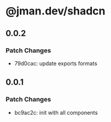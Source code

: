# @jman.dev/shadcn

## 0.0.2

### Patch Changes

- 79d0cac: update exports formats

## 0.0.1

### Patch Changes

- bc9ac2c: init with all components
